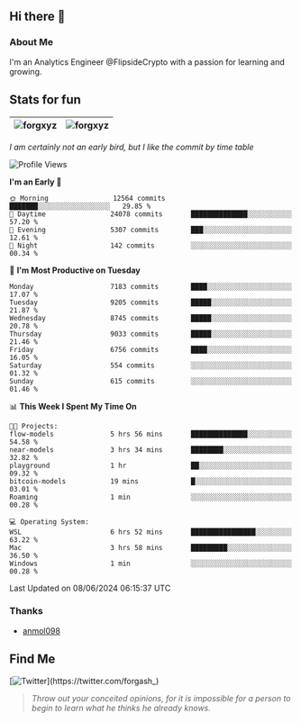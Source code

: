 ## Hi there 👋

### About Me

I'm an Analytics Engineer @FlipsideCrypto with a passion for learning and growing.
  
## Stats for fun

| <img align="center" src="https://github-readme-streak-stats.herokuapp.com/?user=forgxyz&theme=tokyonight" alt="forgxyz" /> | <img align="center" src="https://github-readme-stats.vercel.app/api?username=forgxyz&theme=tokyonight&show_icons=true" alt="forgxyz" /> |
| ------------- |------------- |

*I am certainly not an early bird, but I like the commit by time table*  

<!--START_SECTION:waka-->
![Profile Views](http://img.shields.io/badge/Profile%20Views-0-blue)

**I'm an Early 🐤** 

```text
🌞 Morning                12564 commits       ███████░░░░░░░░░░░░░░░░░░   29.85 % 
🌆 Daytime                24078 commits       ██████████████░░░░░░░░░░░   57.20 % 
🌃 Evening                5307 commits        ███░░░░░░░░░░░░░░░░░░░░░░   12.61 % 
🌙 Night                  142 commits         ░░░░░░░░░░░░░░░░░░░░░░░░░   00.34 % 
```
📅 **I'm Most Productive on Tuesday** 

```text
Monday                   7183 commits        ████░░░░░░░░░░░░░░░░░░░░░   17.07 % 
Tuesday                  9205 commits        █████░░░░░░░░░░░░░░░░░░░░   21.87 % 
Wednesday                8745 commits        █████░░░░░░░░░░░░░░░░░░░░   20.78 % 
Thursday                 9033 commits        █████░░░░░░░░░░░░░░░░░░░░   21.46 % 
Friday                   6756 commits        ████░░░░░░░░░░░░░░░░░░░░░   16.05 % 
Saturday                 554 commits         ░░░░░░░░░░░░░░░░░░░░░░░░░   01.32 % 
Sunday                   615 commits         ░░░░░░░░░░░░░░░░░░░░░░░░░   01.46 % 
```


📊 **This Week I Spent My Time On** 

```text
🐱‍💻 Projects: 
flow-models              5 hrs 56 mins       ██████████████░░░░░░░░░░░   54.58 % 
near-models              3 hrs 34 mins       ████████░░░░░░░░░░░░░░░░░   32.82 % 
playground               1 hr                ██░░░░░░░░░░░░░░░░░░░░░░░   09.32 % 
bitcoin-models           19 mins             █░░░░░░░░░░░░░░░░░░░░░░░░   03.01 % 
Roaming                  1 min               ░░░░░░░░░░░░░░░░░░░░░░░░░   00.28 % 

💻 Operating System: 
WSL                      6 hrs 52 mins       ████████████████░░░░░░░░░   63.22 % 
Mac                      3 hrs 58 mins       █████████░░░░░░░░░░░░░░░░   36.50 % 
Windows                  1 min               ░░░░░░░░░░░░░░░░░░░░░░░░░   00.28 % 
```


 Last Updated on 08/06/2024 06:15:37 UTC
<!--END_SECTION:waka-->

### Thanks
 - [anmol098](https://github.com/anmol098/waka-readme-stats/)
  
## Find Me
[![Twitter](https://img.shields.io/twitter/url/https/twitter.com/forgash_.svg?style=social&label=Follow%20%40forgash_)](https://twitter.com/forgash_)


> *Throw out your conceited opinions, for it is impossible for a person to begin to learn what he thinks he already knows.* 
